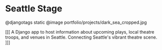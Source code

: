 Seattle Stage
=============

@djangotags static
@image portfolio/projects/dark_sea_cropped.jpg

[[[ A Django app to host information about upcoming plays, local theatre
troops, and venues in Seattle. Connecting Seattle's vibrant theatre scene. ]]]


